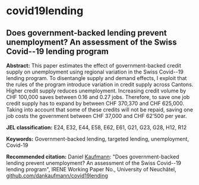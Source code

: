 # covid19lending
## Does government-backed lending prevent unemployment? An assessment of the Swiss Covid--19 lending program

**Abstract:**  This paper estimates the effect of government-backed credit supply on unemployment using regional variation in the Swiss Covid--19 lending program. To disentangle supply and demand effects, I exploit that the rules of the program introduce variation in credit supply across Cantons. Higher credit supply reduces unemployment. Increasing credit volume by CHF 100,000 saves between 0.16 and 0.27 jobs. Therefore, to save one job credit supply has to expand by between CHF 370,370 and CHF 625,000. Taking into account that some of these credits will not be repaid, saving one job costs the government between CHF 37,000 and CHF 62'500 per year.

**JEL classification:** E24, E32, E44, E58, E62, E61, G21, G23, G28, H12, R12

**Keywords:** Government-backed lending, targeted lending, unemployment, Covid-19

**Recommended citation:** Daniel [Kaufmann](https://dankaufmann.com): "Does government-backed lending prevent unemployment? An assessment of the Swiss Covid--19 lending program", IRENE Working Paper No., University of Neuchâtel, [github.com/dankaufmann/covid19lending](https://[github.com/dankaufmann/covid19lending)